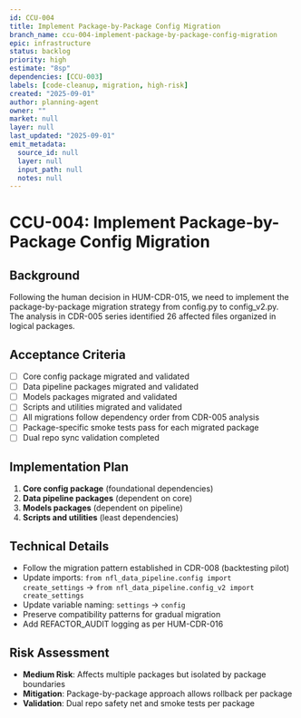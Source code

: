 ```yaml
---
id: CCU-004
title: Implement Package-by-Package Config Migration
branch_name: ccu-004-implement-package-by-package-config-migration
epic: infrastructure
status: backlog
priority: high
estimate: "8sp"
dependencies: [CCU-003]
labels: [code-cleanup, migration, high-risk]
created: "2025-09-01"
author: planning-agent
owner: ""
market: null
layer: null
last_updated: "2025-09-01"
emit_metadata:
  source_id: null
  layer: null
  input_path: null
  notes: null
---
```


# CCU-004: Implement Package-by-Package Config Migration

## Background
Following the human decision in HUM-CDR-015, we need to implement the package-by-package migration strategy from config.py to config_v2.py. The analysis in CDR-005 series identified 26 affected files organized in logical packages.

## Acceptance Criteria
- [ ] Core config package migrated and validated
- [ ] Data pipeline packages migrated and validated
- [ ] Models packages migrated and validated
- [ ] Scripts and utilities migrated and validated
- [ ] All migrations follow dependency order from CDR-005 analysis
- [ ] Package-specific smoke tests pass for each migrated package
- [ ] Dual repo sync validation completed

## Implementation Plan
1. **Core config package** (foundational dependencies)
2. **Data pipeline packages** (dependent on core)
3. **Models packages** (dependent on pipeline)
4. **Scripts and utilities** (least dependencies)

## Technical Details
- Follow the migration pattern established in CDR-008 (backtesting pilot)
- Update imports: `from nfl_data_pipeline.config import create_settings` → `from nfl_data_pipeline.config_v2 import create_settings`
- Update variable naming: `settings` → `config`
- Preserve compatibility patterns for gradual migration
- Add REFACTOR_AUDIT logging as per HUM-CDR-016

## Risk Assessment
- **Medium Risk**: Affects multiple packages but isolated by package boundaries
- **Mitigation**: Package-by-package approach allows rollback per package
- **Validation**: Dual repo safety net and smoke tests per package
